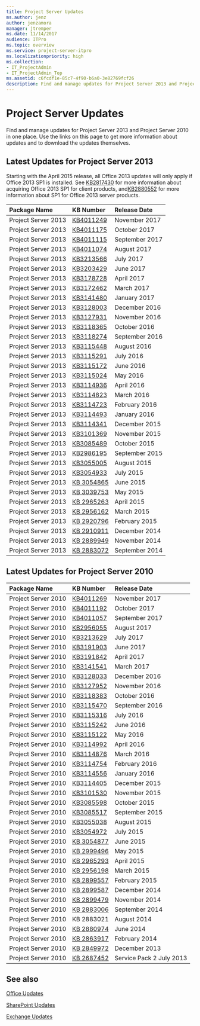 ```yaml
---
title: Project Server Updates
ms.author: jenz
author: jenzamora
manager: jtremper
ms.date: 11/14/2017
audience: ITPro
ms.topic: overview
ms.service: project-server-itpro
ms.localizationpriority: high
ms.collection:
- IT_ProjectAdmin
- IT_ProjectAdmin_Top
ms.assetid: c6fcdf1e-85c7-4f90-b6a0-3e82769fcf26
description: Find and manage updates for Project Server 2013 and Project Server 2010 in one place. Use the links on this page to get more information about updates and to download the updates themselves.
---
```


# Project Server Updates
 
Find and manage updates for Project Server 2013 and Project Server 2010 in one place. Use the links on this page to get more information about updates and to download the updates themselves. 
  
## Latest Updates for Project Server 2013

Starting with the April 2015 release, all Office 2013 updates will only apply if Office 2013 SP1 is installed. See [KB2817430](https://go.microsoft.com/fwlink/p/?linkid=3052&amp;kbid=2817430) for more information about acquiring Office 2013 SP1 for client products, and[KB2880552](https://go.microsoft.com/fwlink/p/?linkid=3052&amp;kbid=2880552) for more information about SP1 for Office 2013 server products.
  
|**Package Name**|**KB Number**|**Release Date**|
|:-----|:-----|:-----|
|Project Server 2013  <br/> |[KB4011249](https://support.microsoft.com/kb/4011249) <br/> |November 2017  <br/> |
|Project Server 2013  <br/> |[KB4011175](https://support.microsoft.com/kb/4011175) <br/> |October 2017  <br/> |
|Project Server 2013  <br/> |[KB4011115](https://support.microsoft.com/kb/4011115) <br/> |September 2017  <br/> |
|Project Server 2013  <br/> |[KB4011074](https://support.microsoft.com/kb/4011074) <br/> |August 2017  <br/> |
|Project Server 2013  <br/> |[KB3213566](https://support.microsoft.com/kb/3213566) <br/> |July 2017  <br/> |
|Project Server 2013  <br/> |[KB3203429](https://support.microsoft.com/kb/3203429) <br/> |June 2017  <br/> |
|Project Server 2013  <br/> |[KB3178728](https://support.microsoft.com/kb/3178728) <br/> |April 2017  <br/> |
|Project Server 2013  <br/> |[KB3172462](https://support.microsoft.com/kb/3172462) <br/> |March 2017  <br/> |
|Project Server 2013  <br/> |[KB3141480](https://support.microsoft.com/kb/3141480) <br/> |January 2017  <br/> |
|Project Server 2013  <br/> |[KB3128003](https://support.microsoft.com/kb/3128003) <br/> |December 2016  <br/> |
|Project Server 2013  <br/> |[KB3127931](https://support.microsoft.com/kb/3127931) <br/> |November 2016  <br/> |
|Project Server 2013  <br/> |[KB3118365](https://support.microsoft.com/kb/3118365) <br/> |October 2016  <br/> |
|Project Server 2013  <br/> |[KB3118274](https://support.microsoft.com/kb/3118274) <br/> |September 2016  <br/> |
|Project Server 2013  <br/> |[KB3115448](https://support.microsoft.com/kb/3115448) <br/> |August 2016  <br/> |
|Project Server 2013  <br/> |[KB3115291](https://support.microsoft.com/kb/3115291) <br/> |July 2016  <br/> |
|Project Server 2013  <br/> |[KB3115172](https://support.microsoft.com/kb/3115172) <br/> |June 2016  <br/> |
|Project Server 2013  <br/> |[KB3115024](https://support.microsoft.com/kb/3115024) <br/> |May 2016  <br/> |
|Project Server 2013  <br/> |[KB3114936](https://support.microsoft.com/kb/3114936) <br/> |April 2016  <br/> |
|Project Server 2013  <br/> |[KB3114823](https://support.microsoft.com/kb/3114823) <br/> |March 2016  <br/> |
|Project Server 2013  <br/> |[KB3114723](https://support.microsoft.com/kb/3114723) <br/> |February 2016  <br/> |
|Project Server 2013  <br/> |[KB3114493](https://support.microsoft.com/kb/3114493) <br/> |January 2016  <br/> |
|Project Server 2013  <br/> |[KB3114341](https://support.microsoft.com/kb/3114341) <br/> |December 2015  <br/> |
|Project Server 2013  <br/> |[KB3101369](https://support.microsoft.com/kb/3101369) <br/> |November 2015  <br/> |
|Project Server 2013  <br/> |[KB3085489](https://support.microsoft.com/kb/3085489) <br/> |October 2015  <br/> |
|Project Server 2013  <br/> |[KB2986195](https://support.microsoft.com/kb/2986195) <br/> |September 2015  <br/> |
|Project Server 2013  <br/> |[KB3055005](https://support.microsoft.com/kb/3055005) <br/> |August 2015  <br/> |
|Project Server 2013  <br/> |[KB3054933](https://support.microsoft.com/kb/3054933) <br/> |July 2015  <br/> |
|Project Server 2013  <br/> |[KB 3054865](https://support.microsoft.com/kb/3054865) <br/> |June 2015  <br/> |
|Project Server 2013  <br/> |[KB 3039753](https://support.microsoft.com/kb/3039753) <br/> |May 2015  <br/> |
|Project Server 2013  <br/> |[KB 2965263](https://support.microsoft.com/kb/2965263) <br/> |April 2015  <br/> |
|Project Server 2013  <br/> |[KB 2956162](https://support.microsoft.com/kb/2956162) <br/> |March 2015  <br/> |
|Project Server 2013  <br/> |[KB 2920796](https://support.microsoft.com/kb/2920796) <br/> |February 2015  <br/> |
|Project Server 2013  <br/> |[KB 2910911](https://support.microsoft.com/kb/2910911) <br/> |December 2014  <br/> |
|Project Server 2013  <br/> |[KB 2889949](https://support.microsoft.com/kb/2889949) <br/> |November 2014  <br/> |
|Project Server 2013  <br/> |[KB 2883072](https://support.microsoft.com/kb/2883072) <br/> |September 2014  <br/> |
   
## Latest Updates for Project Server 2010

|**Package Name**|**KB Number**|**Release Date**|
|:-----|:-----|:-----|
|Project Server 2010  <br/> |[KB4011269](https://support.microsoft.com/kb/4011269) <br/> |November 2017  <br/> |
|Project Server 2010  <br/> |[KB4011192](https://support.microsoft.com/kb/4011192) <br/> |October 2017  <br/> |
|Project Server 2010  <br/> |[KB4011057](https://support.microsoft.com/kb/4011057) <br/> |September 2017  <br/> |
|Project Server 2010  <br/> |[KB2956055](https://support.microsoft.com/kb/2956055) <br/> |August 2017  <br/> |
|Project Server 2010  <br/> |[KB3213629](https://support.microsoft.com/kb/3213629) <br/> |July 2017  <br/> |
|Project Server 2010  <br/> |[KB3191903](https://support.microsoft.com/kb/3191903) <br/> |June 2017  <br/> |
|Project Server 2010  <br/> |[KB3191842](https://support.microsoft.com/kb/3191842) <br/> |April 2017  <br/> |
|Project Server 2010  <br/> |[KB3141541](https://support.microsoft.com/kb/3141541) <br/> |March 2017  <br/> |
|Project Server 2010  <br/> |[KB3128033](https://support.microsoft.com/kb/3128033) <br/> |December 2016  <br/> |
|Project Server 2010  <br/> |[KB3127952](https://support.microsoft.com/kb/3127952) <br/> |November 2016  <br/> |
|Project Server 2010  <br/> |[KB3118383](https://support.microsoft.com/kb/3118383) <br/> |October 2016  <br/> |
|Project Server 2010  <br/> |[KB3115470](https://support.microsoft.com/kb/3115470) <br/> |September 2016  <br/> |
|Project Server 2010  <br/> |[KB3115316](https://support.microsoft.com/kb/3115316) <br/> |July 2016  <br/> |
|Project Server 2010  <br/> |[KB3115242](https://support.microsoft.com/kb/3115242) <br/> |June 2016  <br/> |
|Project Server 2010  <br/> |[KB3115122](https://support.microsoft.com/kb/3115122) <br/> |May 2016  <br/> |
|Project Server 2010  <br/> |[KB3114992](https://support.microsoft.com/kb/3114992) <br/> |April 2016  <br/> |
|Project Server 2010  <br/> |[KB3114876](https://support.microsoft.com/kb/3114876) <br/> |March 2016  <br/> |
|Project Server 2010  <br/> |[KB3114754](https://support.microsoft.com/kb/3114754) <br/> |February 2016  <br/> |
|Project Server 2010  <br/> |[KB3114556](https://support.microsoft.com/kb/3114556) <br/> |January 2016  <br/> |
|Project Server 2010  <br/> |[KB3114405](https://support.microsoft.com/topic/december-8-2015-cumulative-update-for-project-server-2013-kb3114341-ce9bc4eb-892e-a07b-748e-cbff4d3db4b5) <br/> |December 2015  <br/> |
|Project Server 2010  <br/> |[KB3101530](https://support.microsoft.com/kb/3101530) <br/> |November 2015  <br/> |
|Project Server 2010  <br/> |[KB3085598](https://support.microsoft.com/kb/3085598) <br/> |October 2015  <br/> |
|Project Server 2010  <br/> |[KB3085517](https://support.microsoft.com/kb/3085517) <br/> |September 2015  <br/> |
|Project Server 2010  <br/> |[KB3055038](https://support.microsoft.com/kb/3055038) <br/> |August 2015  <br/> |
|Project Server 2010  <br/> |[KB3054972](https://support.microsoft.com/kb/3054972) <br/> |July 2015  <br/> |
|Project Server 2010  <br/> |[KB 3054877](https://support.microsoft.com/kb/3054877) <br/> |June 2015  <br/> |
|Project Server 2010  <br/> |[KB 2999496](https://support.microsoft.com/kb/2999496) <br/> |May 2015  <br/> |
|Project Server 2010  <br/> |[KB 2965293](https://support.microsoft.com/kb/2965293) <br/> |April 2015  <br/> |
|Project Server 2010  <br/> |[KB 2956198](https://support.microsoft.com/kb/2956168) <br/> |March 2015  <br/> |
|Project Server 2010  <br/> |[KB 2899557](https://support.microsoft.com/kb/2899557) <br/> |February 2015  <br/> |
|Project Server 2010  <br/> |[KB 2899587](https://support.microsoft.com/kb/2899587) <br/> |December 2014  <br/> |
|Project Server 2010  <br/> |[KB 2899479](https://support.microsoft.com/kb/2899479) <br/> |November 2014  <br/> |
|Project Server 2010  <br/> |[KB 2883006](https://support.microsoft.com/kb/2883006) <br/> |September 2014  <br/> |
|Project Server 2010  <br/> |KB 2883021 <br/> |August 2014  <br/> |
|Project Server 2010  <br/> |[KB 2880974](https://support.microsoft.com/kb/2880974) <br/> |June 2014  <br/> |
|Project Server 2010  <br/> |[KB 2863917](https://support.microsoft.com/kb/2863917) <br/> |February 2014  <br/> |
|Project Server 2010  <br/> |[KB 2849972](https://support.microsoft.com/kb/2849972) <br/> |December 2013  <br/> |
|Project Server 2010  <br/> |[KB 2687452](https://support.microsoft.com/kb/2687452) <br/> |Service Pack 2           July 2013 <br/> |
   
## See also

[Office Updates](/officeupdates/office-updates-msi)
  
[SharePoint Updates](/officeupdates/sharepoint-updates)
  
[Exchange Updates](/Exchange/new-features/build-numbers-and-release-dates)
